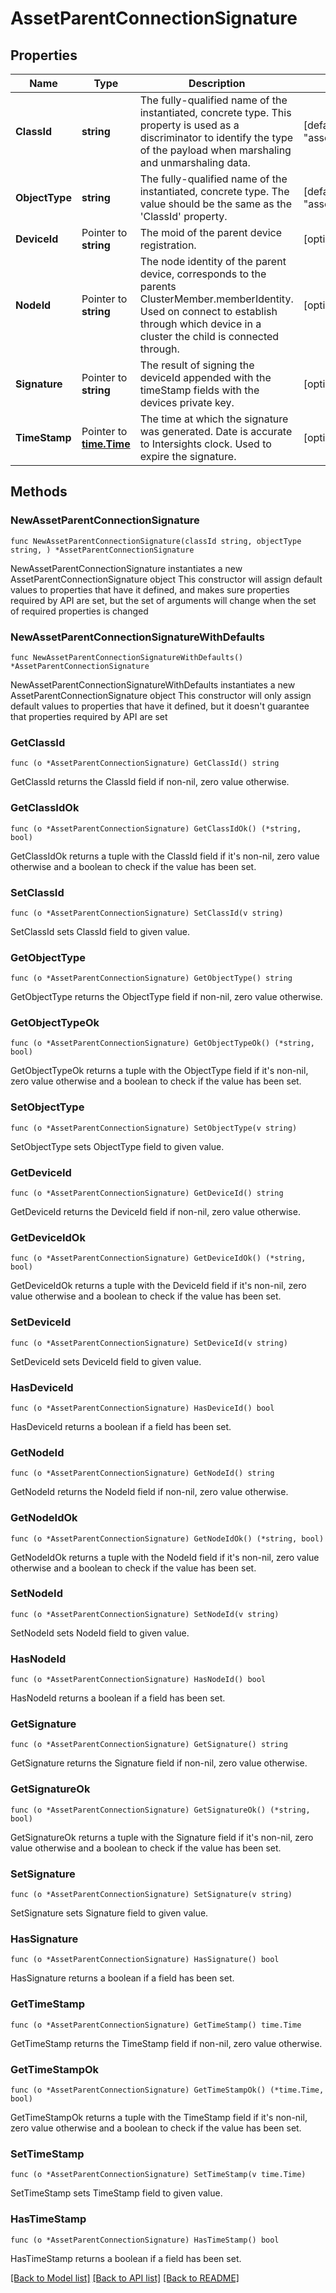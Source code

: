# AssetParentConnectionSignature

## Properties

Name | Type | Description | Notes
------------ | ------------- | ------------- | -------------
**ClassId** | **string** | The fully-qualified name of the instantiated, concrete type. This property is used as a discriminator to identify the type of the payload when marshaling and unmarshaling data. | [default to "asset.ParentConnectionSignature"]
**ObjectType** | **string** | The fully-qualified name of the instantiated, concrete type. The value should be the same as the &#39;ClassId&#39; property. | [default to "asset.ParentConnectionSignature"]
**DeviceId** | Pointer to **string** | The moid of the parent device registration. | [optional] 
**NodeId** | Pointer to **string** | The node identity of the parent device, corresponds to the parents ClusterMember.memberIdentity. Used on connect to establish through which device in a cluster the child is connected through. | [optional] 
**Signature** | Pointer to **string** | The result of signing the deviceId appended with the timeStamp fields with the devices private key. | [optional] 
**TimeStamp** | Pointer to [**time.Time**](time.Time.md) | The time at which the signature was generated. Date is accurate to Intersights clock. Used to expire the signature. | [optional] 

## Methods

### NewAssetParentConnectionSignature

`func NewAssetParentConnectionSignature(classId string, objectType string, ) *AssetParentConnectionSignature`

NewAssetParentConnectionSignature instantiates a new AssetParentConnectionSignature object
This constructor will assign default values to properties that have it defined,
and makes sure properties required by API are set, but the set of arguments
will change when the set of required properties is changed

### NewAssetParentConnectionSignatureWithDefaults

`func NewAssetParentConnectionSignatureWithDefaults() *AssetParentConnectionSignature`

NewAssetParentConnectionSignatureWithDefaults instantiates a new AssetParentConnectionSignature object
This constructor will only assign default values to properties that have it defined,
but it doesn't guarantee that properties required by API are set

### GetClassId

`func (o *AssetParentConnectionSignature) GetClassId() string`

GetClassId returns the ClassId field if non-nil, zero value otherwise.

### GetClassIdOk

`func (o *AssetParentConnectionSignature) GetClassIdOk() (*string, bool)`

GetClassIdOk returns a tuple with the ClassId field if it's non-nil, zero value otherwise
and a boolean to check if the value has been set.

### SetClassId

`func (o *AssetParentConnectionSignature) SetClassId(v string)`

SetClassId sets ClassId field to given value.


### GetObjectType

`func (o *AssetParentConnectionSignature) GetObjectType() string`

GetObjectType returns the ObjectType field if non-nil, zero value otherwise.

### GetObjectTypeOk

`func (o *AssetParentConnectionSignature) GetObjectTypeOk() (*string, bool)`

GetObjectTypeOk returns a tuple with the ObjectType field if it's non-nil, zero value otherwise
and a boolean to check if the value has been set.

### SetObjectType

`func (o *AssetParentConnectionSignature) SetObjectType(v string)`

SetObjectType sets ObjectType field to given value.


### GetDeviceId

`func (o *AssetParentConnectionSignature) GetDeviceId() string`

GetDeviceId returns the DeviceId field if non-nil, zero value otherwise.

### GetDeviceIdOk

`func (o *AssetParentConnectionSignature) GetDeviceIdOk() (*string, bool)`

GetDeviceIdOk returns a tuple with the DeviceId field if it's non-nil, zero value otherwise
and a boolean to check if the value has been set.

### SetDeviceId

`func (o *AssetParentConnectionSignature) SetDeviceId(v string)`

SetDeviceId sets DeviceId field to given value.

### HasDeviceId

`func (o *AssetParentConnectionSignature) HasDeviceId() bool`

HasDeviceId returns a boolean if a field has been set.

### GetNodeId

`func (o *AssetParentConnectionSignature) GetNodeId() string`

GetNodeId returns the NodeId field if non-nil, zero value otherwise.

### GetNodeIdOk

`func (o *AssetParentConnectionSignature) GetNodeIdOk() (*string, bool)`

GetNodeIdOk returns a tuple with the NodeId field if it's non-nil, zero value otherwise
and a boolean to check if the value has been set.

### SetNodeId

`func (o *AssetParentConnectionSignature) SetNodeId(v string)`

SetNodeId sets NodeId field to given value.

### HasNodeId

`func (o *AssetParentConnectionSignature) HasNodeId() bool`

HasNodeId returns a boolean if a field has been set.

### GetSignature

`func (o *AssetParentConnectionSignature) GetSignature() string`

GetSignature returns the Signature field if non-nil, zero value otherwise.

### GetSignatureOk

`func (o *AssetParentConnectionSignature) GetSignatureOk() (*string, bool)`

GetSignatureOk returns a tuple with the Signature field if it's non-nil, zero value otherwise
and a boolean to check if the value has been set.

### SetSignature

`func (o *AssetParentConnectionSignature) SetSignature(v string)`

SetSignature sets Signature field to given value.

### HasSignature

`func (o *AssetParentConnectionSignature) HasSignature() bool`

HasSignature returns a boolean if a field has been set.

### GetTimeStamp

`func (o *AssetParentConnectionSignature) GetTimeStamp() time.Time`

GetTimeStamp returns the TimeStamp field if non-nil, zero value otherwise.

### GetTimeStampOk

`func (o *AssetParentConnectionSignature) GetTimeStampOk() (*time.Time, bool)`

GetTimeStampOk returns a tuple with the TimeStamp field if it's non-nil, zero value otherwise
and a boolean to check if the value has been set.

### SetTimeStamp

`func (o *AssetParentConnectionSignature) SetTimeStamp(v time.Time)`

SetTimeStamp sets TimeStamp field to given value.

### HasTimeStamp

`func (o *AssetParentConnectionSignature) HasTimeStamp() bool`

HasTimeStamp returns a boolean if a field has been set.


[[Back to Model list]](../README.md#documentation-for-models) [[Back to API list]](../README.md#documentation-for-api-endpoints) [[Back to README]](../README.md)


